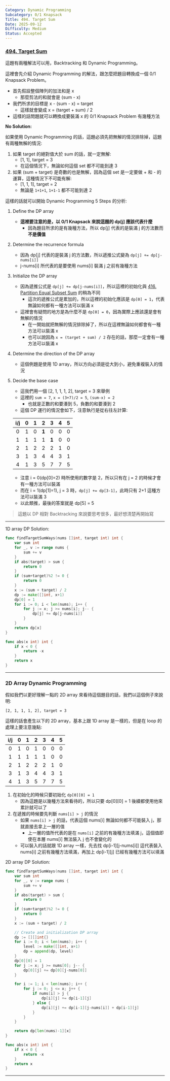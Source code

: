 ```yaml
---
Category: Dynamic Programming
Subcategory: 0/1 Knapsack
Title: 494. Target Sum
Date: 2025-09-12
Difficulty: Medium
Status: Accepted
---
```

### [494. Target Sum]

這題有兩種解法可以用，Backtracking 和 Dynamic Programming。

這裡會先介紹 Dynamic Programming 的解法，跟怎麼把題目轉換成一個 0/1 Knapsack Problem。

-   首先假設整個陣列的加法和是 x
    -   那麼剪法的和就會是 (sum - x)
-   我們所求的目標是 x - (sum - x) = target
    -   這樣就會變成 x = (target + sum) / 2
-   這樣的話問題就可以轉換成要裝滿 x 的 0/1 Knapsack Problem 有幾種方法

**No Solution:**

如果使用 Dynamic Programming 的話，這題必須先把無解的情況排除掉，這題有兩種無解的情況:

1.  如果 target 的絕對值大於 sum 的話，就一定無解:
    -   [1, 1], target = 3
    -   在這個情況下，無論如何這個 set 都不可能到達 3
2.  如果 (sum + target) 是奇數的也是無解，因為這個 set 是一定要做 + 和 - 的運算，這種情況下不可能有解:
    -   [1, 1, 1], target = 2
    -   無論是 `1+1+1`, `1+1-1` 都不可能到達 2

這樣的話就可以開始 Dynamic Programming 5 Steps 的分析:

1.  Define the DP array
    -   **這裡要注意的是，以 0/1 Knapsack 來說這題的 dp[j] 應該代表什麼**
        -   因為題目所求的是有幾種方法，所以 dp[j] 代表的是裝滿 j 的方法數而**不是價值**

2.  Determine the recurrence formula
    -   因為 dp[j] 代表的是裝滿 j 的方法數，所以遞推公式變為 `dp[j] += dp[j-nums[i]]`
    -   j-nums[i] 所代表的是要使用 nums[i] 裝滿 j 之前有幾種方法

3.  Initialize the DP array
    -   因為遞推公式是 `dp[j] += dp[j-nums[i]]`，所以這裡的初始化與 [416. Partition Equal Subset Sum] 的稍為不同
        -   這次的遞推公式是累加的，所以這裡的初始化應該是 `dp[0] = 1`，代表無論如何都有一種方法可以裝滿 x
    -   這裡會有疑問的地方是為什麼不是 `dp[0] = 0`，因為實際上應該還是會有無解的情況
        -   在一開始就把無解的情況排除掉了，所以在這裡無論如何都會有一種方法可以裝滿 x
        -   也可以說因為 `x = (target + sum) / 2` 存在的話，那麼一定會有一種方法可以裝滿 x

4.  Determine the direction of the DP array
    -   這個例題是使用 1D array，所以方向必須是從大到小，避免重複裝入的情況

5.  Decide the base case
    -   這我們用一個 [2, 1, 1, 1, 2], target = 3 來舉例
    -   這裡的 `sum = 7`, `x = (3+7)/2 = 5`, `(sum-x) = 2`
        -   也就是正數的和要湊到 5，負數的和要湊到 2
    -   這個 DP 運行的情況會如下，注意執行是從右往左計算:

    | i/j | 0 | 1 | 2 | 3 | 4 | 5 |
    |:--:|:--:|:--:|:--:|:--:|:--:|:--:|
    | 0 | 1 | 0 | **1** | 0 | 0 | 0 |
    | 1 | 1 | 1 | 1 | **1** | 0 | 0 |
    | 2 | 1 | 2 | 2 | 2 | 1 | 0 |
    | 3 | 1 | 3 | 4 | 4 | 3 | 1 |
    | 4 | 1 | 3 | 5 | 7 | 7 | 5 |

    -   注意 i = 0(dp[0]=2) 時所使用的數字是 2，所以只有在 j = 2 的時候才會有一種方法可以裝滿
    -   而在 i = 1(dp[1]=1), j = 3 時，`dp[j] += dp[3-1]`，此時只有 2+1 這種方法可以裝滿 3
    -   以此類推，最後的答案就是 dp[5] = 5

> 這題以 DP 相對 Backtracking 來說要思考很多，最好想清楚再開始寫

---

1D array DP Solution:
```go
func findTargetSumWays(nums []int, target int) int {
	var sum int
	for _, v := range nums {
		sum += v
	}
	if abs(target) > sum {
		return 0
	}
	if (sum+target)%2 != 0 {
		return 0
	}
	x := (sum + target) / 2
	dp := make([]int, x+1)
	dp[0] = 1
	for i := 0; i < len(nums); i++ {
		for j := x; j >= nums[i]; j-- {
			dp[j] += dp[j-nums[i]]
		}
	}
	return dp[x]
}

func abs(x int) int {
	if x < 0 {
		return -x
	}
	return x
}
```

---

### 2D Array Dynamic Programming

假如我們以更好理解一點的 2D array 來看待這個題目的話，我們以這個例子來說明:

`[2, 1, 1, 1, 2], target = 3`

這樣的話會產生以下的 2D array，基本上跟 1D array 是一樣的，但是在 loop 的處理上要注意幾點:

| i/j | 0 | 1 | 2 | 3 | 4 | 5 |
|:--:|:--:|:--:|:--:|:--:|:--:|:--:|
| 0 | 1 | 0 | 1 | 0 | 0 | 0 |
| 1 | 1 | 1 | 1 | 1 | 0 | 0 |
| 2 | 1 | 2 | 2 | 2 | 1 | 0 |
| 3 | 1 | 3 | 4 | 4 | 3 | 1 |
| 4 | 1 | 3 | 5 | 7 | 7 | 5 |

1.  在初始化的時候只要初始化 `dp[0][0] = 1`
    -   因為這題是以幾種方法來看待的，所以只要 dp[0][0] = 1 後續都使用他來累計就可以了
2.  在遞推的時候要先判斷 `nums[i] > j` 的情況
    -   如果 `nums[i] > j` 的話，代表這個 nums[i] 無論如何都不可能裝入 j，那就直接去拿上一層的值
        -   上一層的值所代表的是在 `nums[i]` 之前的有幾種方法填滿 j，這個值即使在本層 nums[i] 無法裝入 j 也不會變化的
    -   可以裝入的話就跟 1D array 一樣，先去找 dp[i-1][j-nums[i]] 這代表裝入 nums[i] 之前有幾種方法填滿，再加上 dp[i-1][j] 已經有幾種方法可以填滿

2D array DP Solution:
```go
func findTargetSumWays(nums []int, target int) int {
	var sum int
	for _, v := range nums {
		sum += v
	}
	if abs(target) > sum {
		return 0
	}
	if (sum+target)%2 != 0 {
		return 0
	}
	x := (sum + target) / 2

	// Create and initialization DP array
	dp := [][]int{}
	for i := 0; i < len(nums); i++ {
		level := make([]int, x+1)
		dp = append(dp, level)
	}
	dp[0][0] = 1
	for j := x; j >= nums[0]; j-- {
		dp[0][j] += dp[0][j-nums[0]]
	}

	for i := 1; i < len(nums); i++ {
		for j := 0; j <= x; j++ {
			if nums[i] > j {
				dp[i][j] += dp[i-1][j]
			} else {
				dp[i][j] += dp[i-1][j-nums[i]] + dp[i-1][j]
			}
		}
	}

	return dp[len(nums)-1][x]
}

func abs(x int) int {
	if x < 0 {
		return -x
	}
	return x
}
```

---

[494. Target Sum]: https://leetcode.com/problems/target-sum/
[416. Partition Equal Subset Sum]: ./416.Partition_Equal_Subset_Sum.md